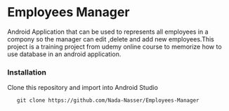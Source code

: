 # Employees Manager
Android Application that can be used to represents all employees in a compony so the manager can edit ,delete and add new employees.This project is a training project from udemy online course to memorize how to use database in an android application.

### Installation
Clone this repository and import into Android Studio
```Git
   git clone https://github.com/Nada-Nasser/Employees-Manager
```
